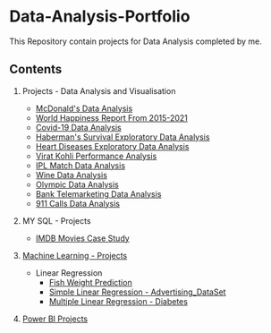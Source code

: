 # Data-Analysis-Portfolio

This Repository contain projects for Data Analysis completed by me.

Contents
--------------------------------------------------------------------------------
1. Projects - Data Analysis and Visualisation
      - [McDonald's Data Analysis](https://github.com/SuchiKSharma/Data-Analysis-Portfolio/blob/Machine-Learning-Projects/McDonald's%20Data%20Analysis.ipynb)
      - [World Happiness Report From 2015-2021](https://github.com/SuchiKSharma/Data-Analysis-Portfolio/blob/Machine-Learning-Projects/World%20Happiness%20Report%20From%202015%20-%202021.ipynb)
      - [Covid-19 Data Analysis](https://github.com/SuchiKSharma/Data-Analysis-Portfolio/blob/Machine-Learning-Projects/Covid%2019.ipynb)
      - [Haberman's Survival Exploratory Data Analysis](https://github.com/SuchiKSharma/Data-Analysis-Portfolio/blob/Machine-Learning-Projects/Haberman's%20Survival%20Exploratory%20Data%20Analysis.ipynb)
      - [Heart Diseases Exploratory Data Analysis](https://github.com/SuchiKSharma/Data-Analysis-Portfolio/blob/Machine-Learning-Projects/Heart%20Disease%20Analysis.ipynb)
      - [Virat Kohli Performance Analysis](https://github.com/SuchiKSharma/Data-Analysis-Portfolio/blob/Machine-Learning-Projects/%F0%9F%8F%8FVirat%20Kohli%20Performance%20Analysis%F0%9F%8F%8F.ipynb)
      - [IPL Match Data Analysis](https://github.com/SuchiKSharma/Data-Analysis-Portfolio/blob/Machine-Learning-Projects/IPL%20Data%20Analysis.ipynb)
      - [Wine Data Analysis](https://github.com/SuchiKSharma/Data-Analysis-Portfolio/blob/Machine-Learning-Projects/Wine%20Review%20Data%20Analysis.ipynb)
      - [Olympic Data Analysis](https://github.com/SuchiKSharma/Data-Analysis-Portfolio/blob/Machine-Learning-Projects/Olympic%20Data%20Analysis.ipynb)
      - [Bank Telemarketing Data Analysis](https://github.com/SuchiKSharma/Data-Analysis-Portfolio/blob/Machine-Learning-Projects/Bank%20Telemarketing%20Data%20Analysis.ipynb)
      - [911 Calls Data Analysis](https://github.com/SuchiKSharma/Data-Analysis-Portfolio/blob/Machine-Learning-Projects/911%20Call%20Data%20Analysis.ipynb)
2. MY SQL - Projects
      - [IMDB Movies Case Study](https://github.com/SuchiKSharma/MySQL)
3. [Machine Learning - Projects](https://github.com/SuchiKSharma/Machine-Learning-Projects)
    - Linear Regression
      - [Fish Weight Prediction](https://github.com/SuchiKSharma/Machine-Learning-Projects/blob/Machine-Learning-Projects/Fish%20Weight%20Multiple%20Linear%20Regression.ipynb)
      - [Simple Linear Regression - Advertising_DataSet](https://github.com/SuchiKSharma/Machine-Learning-Projects/blob/Machine-Learning-Projects/Advertising_DataSet_Simple%20Linear%20Regression.ipynb)
      - [Multiple Linear Regression - Diabetes](https://github.com/SuchiKSharma/Machine-Learning-Projects/blob/Machine-Learning-Projects/Diabetes%20Data%20Analysis.ipynb)
      
4. [Power BI Projects](https://github.com/SuchiKSharma/Power-BI-Sales-Dash-Board/tree/Machine-Learning-Projects)


